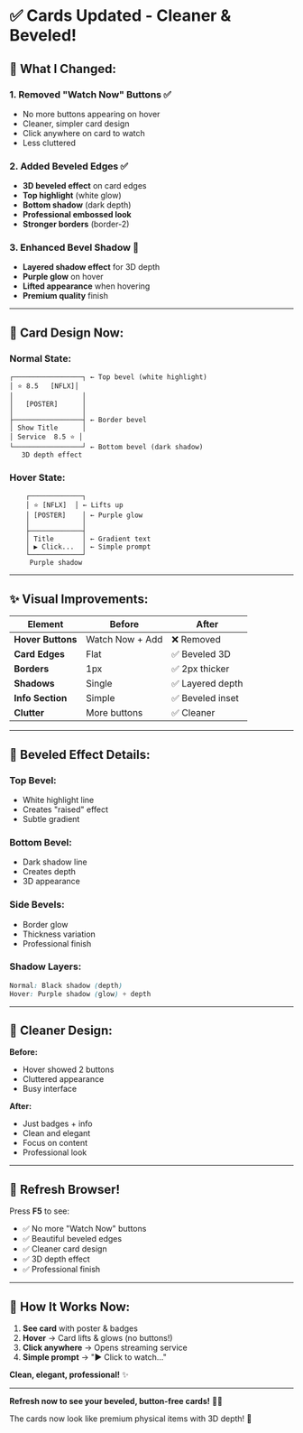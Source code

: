 # ✅ Cards Updated - Cleaner & Beveled!

## 🎨 What I Changed:

### 1. **Removed "Watch Now" Buttons** ✅
- No more buttons appearing on hover
- Cleaner, simpler card design
- Click anywhere on card to watch
- Less cluttered

### 2. **Added Beveled Edges** ✅
- **3D beveled effect** on card edges
- **Top highlight** (white glow)
- **Bottom shadow** (dark depth)
- **Professional embossed look**
- **Stronger borders** (border-2)

### 3. **Enhanced Bevel Shadow** 💎
- **Layered shadow effect** for 3D depth
- **Purple glow** on hover
- **Lifted appearance** when hovering
- **Premium quality** finish

---

## 🎯 Card Design Now:

### Normal State:
```
┌─────────────────┐ ← Top bevel (white highlight)
│ ⭐ 8.5   [NFLX]│
│                 │
│   [POSTER]      │
│                 │
├─────────────────┤ ← Border bevel
│ Show Title      │
│ Service  8.5 ⭐ │
└─────────────────┘ ← Bottom bevel (dark shadow)
   3D depth effect
```

### Hover State:
```
    ┌─────────────┐
    │ ⭐ [NFLX]  │ ← Lifts up
    │ [POSTER]    │ ← Purple glow
    │             │
    ├─────────────┤
    │ Title       │ ← Gradient text
    │ ▶ Click...  │ ← Simple prompt
    └─────────────┘
     Purple shadow
```

---

## ✨ Visual Improvements:

| Element | Before | After |
|---------|--------|-------|
| **Hover Buttons** | Watch Now + Add | ❌ Removed |
| **Card Edges** | Flat | ✅ Beveled 3D |
| **Borders** | 1px | ✅ 2px thicker |
| **Shadows** | Single | ✅ Layered depth |
| **Info Section** | Simple | ✅ Beveled inset |
| **Clutter** | More buttons | ✅ Cleaner |

---

## 💎 Beveled Effect Details:

### Top Bevel:
- White highlight line
- Creates "raised" effect
- Subtle gradient

### Bottom Bevel:
- Dark shadow line
- Creates depth
- 3D appearance

### Side Bevels:
- Border glow
- Thickness variation
- Professional finish

### Shadow Layers:
```css
Normal: Black shadow (depth)
Hover: Purple shadow (glow) + depth
```

---

## 🎨 Cleaner Design:

**Before:**
- Hover showed 2 buttons
- Cluttered appearance
- Busy interface

**After:**
- Just badges + info
- Clean and elegant
- Focus on content
- Professional look

---

## 🔄 Refresh Browser!

Press **F5** to see:
- ✅ No more "Watch Now" buttons
- ✅ Beautiful beveled edges
- ✅ Cleaner card design
- ✅ 3D depth effect
- ✅ Professional finish

---

## 🎯 How It Works Now:

1. **See card** with poster & badges
2. **Hover** → Card lifts & glows (no buttons!)
3. **Click anywhere** → Opens streaming service
4. **Simple prompt** → "▶ Click to watch..."

**Clean, elegant, professional!** ✨

---

**Refresh now to see your beveled, button-free cards!** 🎨🚀

The cards now look like premium physical items with 3D depth! 💎

